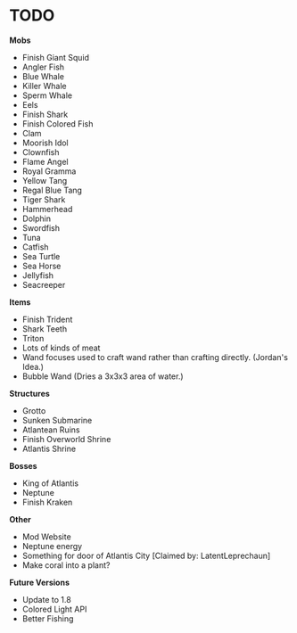 TODO
=====
**Mobs**
 - Finish Giant Squid
 - Angler Fish
 - Blue Whale
 - Killer Whale
 - Sperm Whale
 - Eels
 - Finish Shark
 - Finish Colored Fish
 - Clam
 - Moorish Idol
 - Clownfish
 - Flame Angel
 - Royal Gramma
 - Yellow Tang
 - Regal Blue Tang
 - Tiger Shark
 - Hammerhead
 - Dolphin
 - Swordfish
 - Tuna
 - Catfish
 - Sea Turtle
 - Sea Horse
 - Jellyfish
 - Seacreeper

**Items**
 - Finish Trident
 - Shark Teeth
 - Triton
 - Lots of kinds of meat
 - Wand focuses used to craft wand rather than crafting directly. (Jordan's Idea.)
 - Bubble Wand (Dries a 3x3x3 area of water.)

**Structures**
 - Grotto
 - Sunken Submarine
 - Atlantean Ruins
 - Finish Overworld Shrine
 - Atlantis Shrine

**Bosses**
 - King of Atlantis
 - Neptune
 - Finish Kraken

**Other**
 - Mod Website
 - Neptune energy
 - Something for door of Atlantis City [Claimed by: LatentLeprechaun]
 - Make coral into a plant?

**Future Versions**
 - Update to 1.8
 - Colored Light API
 - Better Fishing
